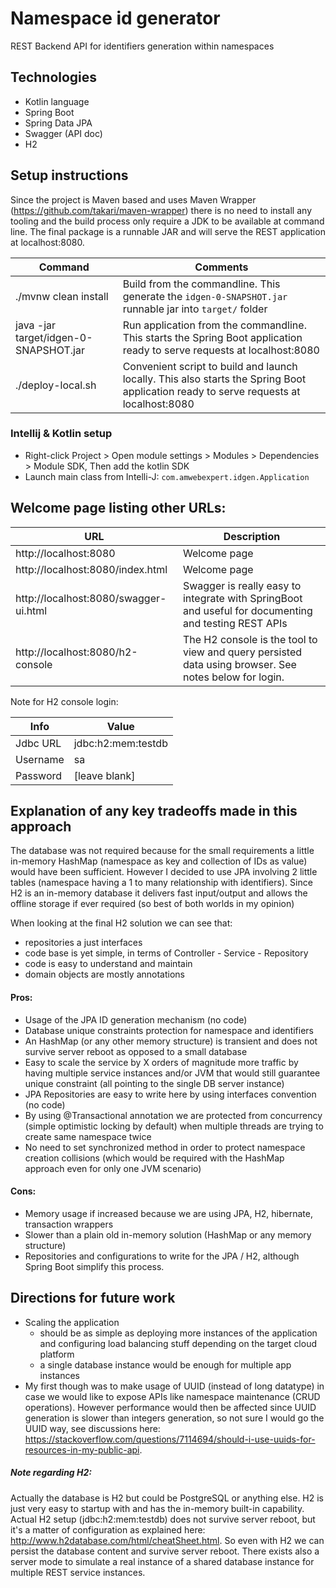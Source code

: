 # Namespace id generator

REST Backend API for identifiers generation within namespaces

## Technologies
* Kotlin language
* Spring Boot
* Spring Data JPA
* Swagger (API doc)
* H2

## Setup instructions

Since the project is Maven based and uses Maven Wrapper (https://github.com/takari/maven-wrapper) there is no need to install any tooling and the build
process only require a JDK to be available at command line. The final package is a runnable JAR and will serve the REST application at localhost:8080.

| Command                               | Comments               |
|---------------------------------------|------------------------|
| ./mvnw clean install                  | Build from the commandline. This generate the `idgen-0-SNAPSHOT.jar` runnable jar into `target/` folder |
| java -jar target/idgen-0-SNAPSHOT.jar | Run application from the commandline. This starts the Spring Boot application ready to serve requests at localhost:8080 |
| ./deploy-local.sh                     | Convenient script to build and launch locally. This also starts the Spring Boot application ready to serve requests at localhost:8080 |

### Intellij & Kotlin setup

* Right-click Project > Open module settings > Modules > Dependencies > Module SDK, Then add the kotlin SDK
* Launch main class from Intelli-J: `com.amwebexpert.idgen.Application`

## Welcome page listing other URLs:

| URL                                   | Description               |
|---------------------------------------|---------------------------|
| http://localhost:8080                 | Welcome page |
| http://localhost:8080/index.html      | Welcome page |
| http://localhost:8080/swagger-ui.html | Swagger is really easy to integrate with SpringBoot and useful for documenting and testing REST APIs |
| http://localhost:8080/h2-console      | The H2 console is the tool to view and query persisted data using browser. See notes below for login.|

Note for H2 console login:

| Info     | Value               |
|----------|---------------------|
| Jdbc URL | jdbc:h2:mem:testdb  |
| Username | sa                  |
| Password | [leave blank]       |

## Explanation of any key tradeoffs made in this approach 

The database was not required because for the small requirements a little in-memory HashMap (namespace as key and collection of IDs as value) would
have been sufficient. However I decided to use JPA involving 2 little tables (namespace having a 1 to many relationship with identifiers). Since H2 is
an in-memory database it delivers fast input/output and allows the offline storage if ever required (so best of both worlds in my opinion)

When looking at the final H2 solution we can see that:
* repositories a just interfaces
* code base is yet simple, in terms of Controller - Service - Repository
* code is easy to understand and maintain
* domain objects are mostly annotations

#### Pros:

* Usage of the JPA ID generation mechanism (no code)
* Database unique constraints protection for namespace and identifiers
* An HashMap (or any other memory structure) is transient and does not survive server reboot as opposed to a small database
* Easy to scale the service by X orders of magnitude more traffic by having multiple service instances and/or JVM that would still 
guarantee unique constraint (all pointing to the single DB server instance)
* JPA Repositories are easy to write here by using interfaces convention (no code)
* By using @Transactional annotation we are protected from concurrency (simple optimistic locking by default) when multiple threads are 
trying to create same namespace twice
* No need to set synchronized method in order to protect namespace creation collisions (which would be required with the 
HashMap approach even for only one JVM scenario)

#### Cons:

* Memory usage if increased because we are using JPA, H2, hibernate, transaction wrappers
* Slower than a plain old in-memory solution (HashMap or any memory structure)
* Repositories and configurations to write for the JPA / H2, although Spring Boot simplify this process.

## Directions for future work

* Scaling the application
    * should be as simple as deploying more instances of the application and configuring load balancing stuff depending on the target cloud platform
    * a single database instance would be enough for multiple app instances
* My first though was to make usage of UUID (instead of long datatype) in case we would like to expose APIs like 
namespace maintenance (CRUD operations). However performance would then be affected since 
UUID generation is slower than integers generation, so not sure I would go the UUID way, see 
discussions here: https://stackoverflow.com/questions/7114694/should-i-use-uuids-for-resources-in-my-public-api.


##### Note regarding H2:

Actually the database is H2 but could be PostgreSQL or anything else. H2 is just very easy to startup with and has the
in-memory built-in capability. Actual H2 setup (jdbc:h2:mem:testdb) does not survive server reboot, but it's a matter of 
configuration as explained here: http://www.h2database.com/html/cheatSheet.html.
So even with H2 we can persist the database content and survive server reboot. There exists also a server mode to
simulate a real instance of a shared database instance for multiple REST service instances.
